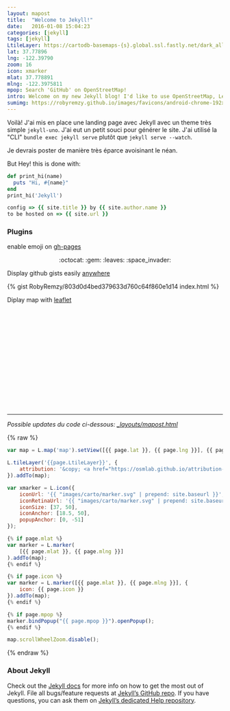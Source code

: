 ```yaml
---
layout: mapost
title:  "Welcome to Jekyll!"
date:   2016-01-08 15:04:23
categories: [jekyll]
tags: [jekyll]
LtileLayer: https://cartodb-basemaps-{s}.global.ssl.fastly.net/dark_all/{z}/{x}/{y}.png
lat: 37.77896
lng: -122.39790
zoom: 16
icon: xmarker
mlat: 37.778891
mlng: -122.3975811
mpop: Search 'GitHub' on OpenStreetMap!
intro: Welcome on my new Jekyll blog! I'd like to use OpenStreetMap, Leaflet, Mapillary and other mapping toys and enjoy home maid food with some craft beers as well!
sumimg: https://robyremzy.github.io/images/favicons/android-chrome-192x192.png
---
```

Voilà! J'ai mis en place une landing page avec Jekyll avec un theme très simple `jekyll-uno`. J'ai eut un petit souci pour générer le site. J'ai utilisé la "CLI" `bundle exec jekyll serve` plutôt que `jekyll serve --watch`.

Je devrais poster de manière très éparce avoisinant le néan.

But Hey! this is done with:

``` ruby
def print_hi(name)
  puts "Hi, #{name}"
end
print_hi('Jekyll')

config => {{ site.title }} by {{ site.author.name }}
to be hosted on => {{ site.url }}

```

### Plugins

enable emoji on [gh-pages](https://help.github.com/articles/emoji-on-github-pages/)

<p><center>:octocat: :gem: :leaves: :space_invader:</center></p>


Display github gists easily [anywhere](https://github.com/jekyll/jekyll-gist)

{% gist RobyRemzy/803d0d4bed379633d760c64f860e1d14 index.html %}

Diplay map with [leaflet](http://leafletjs.com/)

<!-- Map -->
<div id="map" style="align:center width: 100%; height: 230px"></div>

---

*Possible updates du code ci-dessous: <a href="https://github.com/RobyRemzy/robyremzy.github.io/blob/master/_layouts/mapost.html#L14" target="blank">_layouts/mapost.html</a>*

{% raw %}
```js
var map = L.map('map').setView([{{ page.lat }}, {{ page.lng }}], {{ page.zoom }});

L.tileLayer('{{page.LtileLayer}}', {
	attribution: '&copy; <a href="https://osmlab.github.io/attribution-mark/copyright/?name={{ site.title }}">OpenStreetMap</a> contributors'
}).addTo(map);

var xmarker = L.icon({
	iconUrl: '{{ "images/carto/marker.svg" | prepend: site.baseurl }}',
	iconRetinaUrl: '{{ "images/carto/marker.svg" | prepend: site.baseurl }}',
	iconSize: [37, 50],
	iconAnchor: [18.5, 50],
	popupAnchor: [0, -51]
});

{% if page.mlat %}
var marker = L.marker(
	[{{ page.mlat }}, {{ page.mlng }}]
).addTo(map);
{% endif %}

{% if page.icon %}
var marker = L.marker([{{ page.mlat }}, {{ page.mlng }}], {
	icon: {{ page.icon }}
}).addTo(map);
{% endif %}

{% if page.mpop %}
marker.bindPopup("{{ page.mpop }}").openPopup();
{% endif %}

map.scrollWheelZoom.disable();
```
{% endraw %}


### About Jekyll

Check out the [Jekyll docs][jekyll] for more info on how to get the most out of Jekyll. File all bugs/feature requests at [Jekyll’s GitHub repo][jekyll-gh]. If you have questions, you can ask them on [Jekyll’s dedicated Help repository][jekyll-help].

[jekyll]:      http://jekyllrb.com
[jekyll-gh]:   https://github.com/jekyll/jekyll
[jekyll-help]: https://github.com/jekyll/jekyll-help
